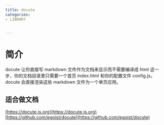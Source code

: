 ```yaml
---
title: docute
categories: 
- LIBRARY


---
```


# 简介

docute 让你直接写 markdown 文件作为文档来显示而不需要编译成 html 这一步，你的文档目录里只需要一个首页 index.html 和你的配置文件 config.js。docute 会直接渲染这些 markdown 文件为一个单页应用。

## 适合做文档

[https://docute.js.org](https://docute.js.org)
[https://github.com/egoist/docute](https://github.com/egoist/docute)



